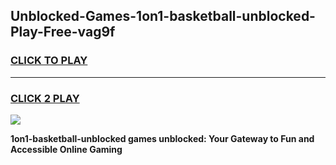 
## Unblocked-Games-1on1-basketball-unblocked-Play-Free-vag9f
<h3>
<a href="https://premium76.site?title=1on1-basketball-unblocked&ref=21A">CLICK TO PLAY</a></h3>
<hr>

<h3>
<a href="https://premium76.site?title=1on1-basketball-unblocked&ref=21A">CLICK 2 PLAY</a>
  
</h3>

<a href="https://premium76.site?title=1on1-basketball-unblocked&ref=21A"><img src="https://clearcache.store/games.png"></a>


**1on1-basketball-unblocked games unblocked: Your Gateway to Fun and Accessible Online Gaming**
